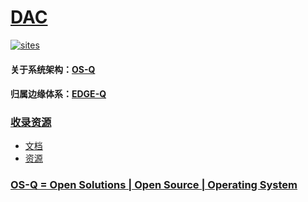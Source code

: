 ﻿# [DAC](https://github.com/OS-Q/D38) 

[![sites](http://182.61.61.133/link/resources/OSQ.png)](http://www.OS-Q.com)

#### 关于系统架构：[OS-Q](https://github.com/OS-Q)
#### 归属边缘体系：[EDGE-Q](https://github.com/EDGE-Q)

### [收录资源](https://github.com/OS-Q/D38) 

* [文档](docs/)
* [资源](src/)

### [OS-Q = Open Solutions | Open Source |  Operating System ](http://www.OS-Q.com)